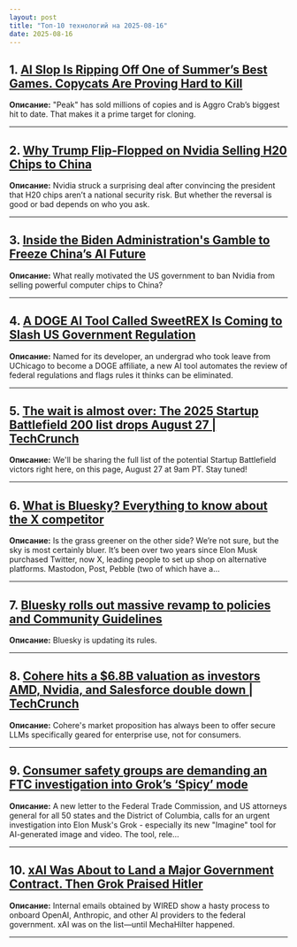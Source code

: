 ```yaml
---
layout: post
title: "Топ-10 технологий на 2025-08-16"
date: 2025-08-16
---
```


## 1. [AI Slop Is Ripping Off One of Summer’s Best Games. Copycats Are Proving Hard to Kill](https://www.wired.com/story/ai-slop-is-ripping-off-one-of-summers-best-games-fighting-back-is-harder-than-you-think/)

**Описание:** "Peak" has sold millions of copies and is Aggro Crab’s biggest hit to date. That makes it a prime target for cloning.

---

## 2. [Why Trump Flip-Flopped on Nvidia Selling H20 Chips to China](https://www.wired.com/story/nvidia-chips-export-controls-trump-h20-security/)

**Описание:** Nvidia struck a surprising deal after convincing the president that H20 chips aren’t a national security risk. But whether the reversal is good or bad depends on who you ask.

---

## 3. [Inside the Biden Administration's Gamble to Freeze China’s AI Future](https://www.wired.com/story/chips-china-artificial-intelligence-controls/)

**Описание:** What really motivated the US government to ban Nvidia from selling powerful computer chips to China?

---

## 4. [A DOGE AI Tool Called SweetREX Is Coming to Slash US Government Regulation](https://www.wired.com/story/sweetrex-deregulation-ai-us-government-regulation-doge/)

**Описание:** Named for its developer, an undergrad who took leave from UChicago to become a DOGE affiliate, a new AI tool automates the review of federal regulations and flags rules it thinks can be eliminated.

---

## 5. [The wait is almost over: The 2025 Startup Battlefield 200 list drops August 27 | TechCrunch](https://techcrunch.com/2025/08/14/the-wait-is-almost-over-the-2025-startup-battlefield-200-list-drops-august-27/)

**Описание:** We'll be sharing the full list of the potential Startup Battlefield victors right here, on this page, August 27 at 9am PT. Stay tuned!

---

## 6. [What is Bluesky? Everything to know about the X competitor](https://techcrunch.com/2025/08/14/what-is-bluesky-everything-to-know-about-the-x-competitor/)

**Описание:** Is the grass greener on the other side? We’re not sure, but the sky is most certainly bluer. It’s been over two years since Elon Musk purchased Twitter, now X, leading people to set up shop on alternative platforms. Mastodon, Post, Pebble (two of which have a…

---

## 7. [Bluesky rolls out massive revamp to policies and Community Guidelines](https://techcrunch.com/2025/08/14/bluesky-rolls-out-massive-revamp-to-policies-and-community-guidelines/)

**Описание:** Bluesky is updating its rules.

---

## 8. [Cohere hits a $6.8B valuation as investors AMD, Nvidia, and Salesforce double down | TechCrunch](https://techcrunch.com/2025/08/14/cohere-hits-a-6-8b-valuation-as-investors-amd-nvidia-and-salesforce-double-down/)

**Описание:** Cohere's market proposition has always been to offer secure LLMs specifically geared for enterprise use, not for consumers.

---

## 9. [Consumer safety groups are demanding an FTC investigation into Grok’s ‘Spicy’ mode](https://www.theverge.com/x-ai/759554/consumer-safety-groups-are-demanding-an-ftc-investigation-into-groks-spicy-mode-elon-musk-grok-imagine-xai)

**Описание:** A new letter to the Federal Trade Commission, and US attorneys general for all 50 states and the District of Columbia, calls for an urgent investigation into Elon Musk's Grok - especially its new "Imagine" tool for AI-generated image and video. The tool, rele…

---

## 10. [xAI Was About to Land a Major Government Contract. Then Grok Praised Hitler](https://www.wired.com/story/xai-grok-government-contract-hitler/)

**Описание:** Internal emails obtained by WIRED show a hasty process to onboard OpenAI, Anthropic, and other AI providers to the federal government. xAI was on the list—until MechaHilter happened.

---

